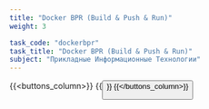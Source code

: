 ```yaml
---
title: "Docker BPR (Build & Push & Run)"
weight: 3

task_code: "dockerbpr"
task_title: "Docker BPR (Build & Push & Run)"
subject: "Прикладные Информационные Технологии"
---
```


{{<buttons_column>}}
    {{<button text="Ссылка на образ в Docker Hub" link="https://hub.docker.com/r/danilaisaichev/weather">}}
{{</buttons_column>}}
